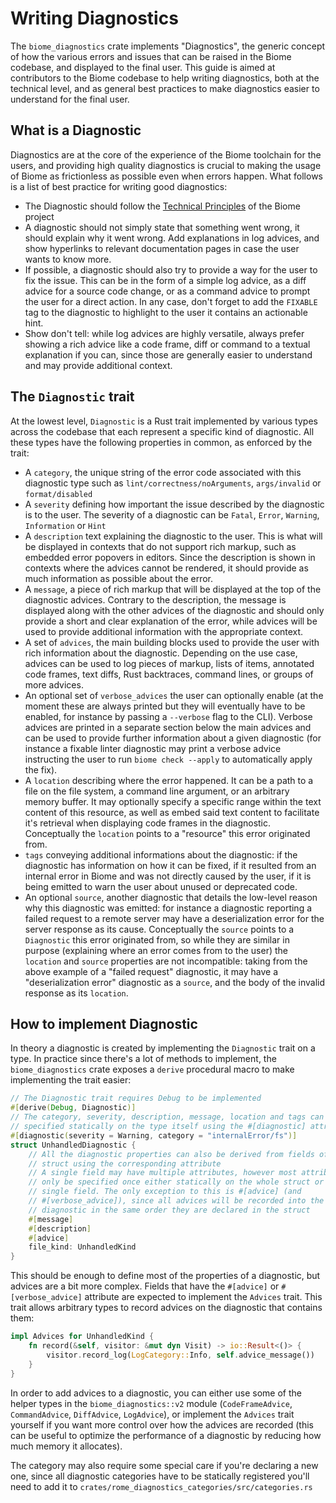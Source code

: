 # Writing Diagnostics

The `biome_diagnostics` crate implements "Diagnostics", the generic concept of
how the various errors and issues that can be raised in the Biome codebase,
and displayed to the final user. This guide is aimed at
contributors to the Biome codebase to help writing diagnostics, both at the
technical level, and as general best practices to make diagnostics easier to
understand for the final user.

## What is a Diagnostic

Diagnostics are at the core of the experience of the Biome toolchain for the
users, and providing high quality diagnostics is crucial to making the usage of
Biome as frictionless as possible even when errors happen. What follows is a
list of best practice for writing good diagnostics:

- The Diagnostic should follow the [Technical Principles](https://biomejs.dev/#technical)
of the Biome project
- A diagnostic should not simply state that something went wrong, it should
	explain why it went wrong. Add explanations in log advices, and show hyperlinks
	to relevant documentation pages in case the user wants to know more.
- If possible, a diagnostic should also try to provide a way for the user to
	fix the issue. This can be in the form of a simple log advice, as a diff advice
	for a source code change, or as a command advice to prompt the user for a
	direct action. In any case, don't forget to add the `FIXABLE` tag to the
	diagnostic to highlight to the user it contains an actionable hint.
- Show don't tell: while log advices are highly versatile, always prefer
	showing a rich advice like a code frame, diff or command to a textual
	explanation if you can, since those are generally easier to understand and may
	provide additional context.


## The `Diagnostic` trait

At the lowest level, `Diagnostic` is a Rust trait implemented by various types
across the codebase that each represent a specific kind of diagnostic. All
these types have the following properties in common, as enforced by the trait:

- A `category`, the unique string of the error code associated with this
diagnostic type such as `lint/correctness/noArguments`, `args/invalid` or
`format/disabled`
- A `severity` defining how important the issue described by the diagnostic is
to the user. The severity of a diagnostic can be `Fatal`, `Error`, `Warning`,
`Information` or `Hint`
- A `description` text explaining the diagnostic to the user. This is what will
be displayed in contexts that do not support rich markup, such as embedded
error popovers in editors. Since the description is shown in contexts where the
advices cannot be rendered, it should provide as much information as possible about the
error.
- A `message`, a piece of rich markup that will be displayed at the top of the
diagnostic advices. Contrary to the description, the message is displayed along
with the other advices of the diagnostic and should only provide a short and
clear explanation of the error, while advices will be used to provide
additional information with the appropriate context.
- A set of `advices`, the main building blocks used to provide the user with
rich information about the diagnostic. Depending on the use case, advices can be
used to log pieces of markup, lists of items, annotated code frames, text diffs,
Rust backtraces, command lines, or groups of more advices.
- An optional set of `verbose_advices` the user can optionally enable (at the
moment these are always printed but they will eventually have to be enabled,
for instance by passing a `--verbose` flag to the CLI). Verbose advices are
printed in a separate section below the main advices and can be used to provide
further information about a given diagnostic (for instance a fixable linter
diagnostic may print a verbose advice instructing the user to run
`biome check --apply` to automatically apply the fix).
- A `location` describing where the error happened. It can be a path to a file
on the file system, a command line argument, or an arbitrary memory buffer. It may
optionally specify a specific range within the text content of this resource,
as well as embed said text content to facilitate it's retrieval when displaying
code frames in the diagnostic. Conceptually the `location` points to a
"resource" this error originated from.
- `tags` conveying additional informations about the diagnostic: if the
diagnostic has information on how it can be fixed, if it resulted from an
internal error in Biome and was not directly caused by the user, if it is being
emitted to warn the user about unused or deprecated code.
- An optional `source`, another diagnostic that details the low-level reason
why this diagnostic was emitted: for instance a diagnostic reporting a failed
request to a remote server may have a deserialization error for the server
response as its cause. Conceptually the `source` points to a `Diagnostic` this
error originated from, so while they are similar in purpose (explaining where
an error comes from to the user) the `location` and `source` properties are not
incompatible: taking from the above example of a "failed request" diagnostic,
it may have a "deserialization error" diagnostic as a `source`, and the body
of the invalid response as its `location`.

## How to implement Diagnostic

In theory a diagnostic is created by implementing the `Diagnostic` trait on a
type. In practice since there's a lot of methods to implement, the
`biome_diagnostics` crate exposes a `derive` procedural macro to make
implementing the trait easier:

```rust
// The Diagnostic trait requires Debug to be implemented
#[derive(Debug, Diagnostic)]
// The category, severity, description, message, location and tags can be
// specified statically on the type itself using the #[diagnostic] attribute
#[diagnostic(severity = Warning, category = "internalError/fs")]
struct UnhandledDiagnostic {
    // All the diagnostic properties can also be derived from fields of the
    // struct using the corresponding attribute
    // A single field may have multiple attributes, however most attributes can
    // only be specified once either statically on the whole struct or on a
    // single field. The only exception to this is #[advice] (and
    // #[verbose_advice]), since all advices will be recorded into the
    // diagnostic in the same order they are declared in the struct
    #[message]
    #[description]
    #[advice]
    file_kind: UnhandledKind
}
```

This should be enough to define most of the properties of a diagnostic, but
advices are a bit more complex. Fields that have the `#[advice]` or
`#[verbose_advice]` attribute are expected to implement the `Advices` trait.
This trait allows arbitrary types to record advices on the diagnostic that
contains them:

```rust
impl Advices for UnhandledKind {
    fn record(&self, visitor: &mut dyn Visit) -> io::Result<()> {
        visitor.record_log(LogCategory::Info, self.advice_message())
    }
}
```

In order to add advices to a diagnostic, you can either use some of the helper
types in the `biome_diagnostics::v2` module (`CodeFrameAdvice`, `CommandAdvice`,
`DiffAdvice`, `LogAdvice`), or implement the `Advices` trait yourself if you
want more control over how the advices are recorded (this can be useful to
optimize the performance of a diagnostic by reducing how much memory it
allocates).

The category may also require some special care if you're declaring a new one,
since all diagnostic categories have to be statically registered you'll need to
add it to `crates/rome_diagnostics_categories/src/categories.rs`
